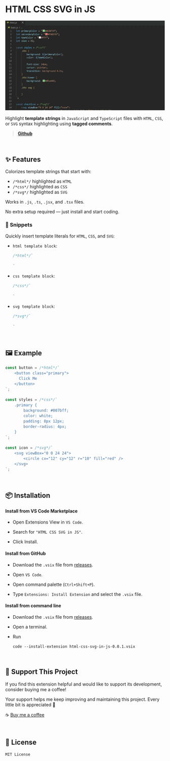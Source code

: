 # HTML CSS SVG in JS

![preview](./assets/preview.webp)

Highlight **template strings** in `JavaScript` and `TypeScript` files with `HTML`, `CSS`, or `SVG` syntax highlighting using **tagged comments**.

> [**Github**](https://github.com/FrancoJavierGadea/HTML-CSS-SVG-in-JS)

<br>

## ✨ Features

Colorizes template strings that start with:

- `/*html*/` highlighted as `HTML`
- `/*css*/` highlighted as `CSS`
- `/*svg*/` highlighted as `SVG`

Works in `.js`, `.ts`, `.jsx`, and `.tsx` files.

No extra setup required — just install and start coding.

### 📝 Snippets

Quickly insert template literals for `HTML`, `CSS`, and `SVG`:

- `html template block`:

    ```js
    /*html*/`
    
    `
    ```

- `css template block`:

    ```js
    /*css*/`
    
    `
    ```

- `svg template block`:

    ```js
    /*svg*/`
    
    `
    ```

<br>

## 🖼️ Example

```js
const button = /*html*/`
    <button class="primary">
      Click Me
    </button>
`;

const styles = /*css*/`
    .primary {
        background: #007bff;
        color: white;
        padding: 8px 12px;
        border-radius: 4px;
    }
`;

const icon = /*svg*/`
	<svg viewBox="0 0 24 24">
		<circle cx="12" cy="12" r="10" fill="red" />
	</svg>
`;
```

<br>

## 📦 Installation

#### Install from VS Code Marketplace

- Open Extensions View in `VS Code`.

- Search for `"HTML CSS SVG in JS"`.

- Click Install.

#### Install from GitHub

- Download the `.vsix` file from [releases](https://github.com/FrancoJavierGadea/HTML-CSS-SVG-in-JS/releases).

- Open `VS Code`.

- Open command palette (`Ctrl+Shift+P`).

- Type `Extensions: Install Extension` and select the `.vsix` file.

#### Install from command line

- Download the `.vsix` file from [releases](https://github.com/FrancoJavierGadea/HTML-CSS-SVG-in-JS/releases).

- Open a terminal.

- Run

	```shell
	code --install-extension html-css-svg-in-js-0.0.1.vsix
	```

<br>

## 💖 Support This Project

If you find this extension helpful and would like to support its development, consider buying me a coffee!

Your support helps me keep improving and maintaining this project. Every little bit is appreciated 🙌

☕ [Buy me a coffee](https://buymeacoffee.com/1812)

<br>

## 📄 License

```text
MIT License
```